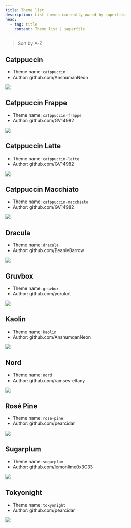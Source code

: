 ```yaml
---
title: Theme list
description: List themes currently owned by superfile
head:
  - tag: title
    content: Theme list | superfile
---
```


> Sort by A-Z

## Catppuccin

- Theme name: `catppuccin`
- Author: github.com/AnshumanNeon

![](https://github.com/yorukot/superfile/blob/main/asset/theme/catppuccin.png?raw=true)

## Catppuccin Frappe

- Theme name: `catppuccin-frappe`
- Author: github.com/GV14982

![](https://github.com/yorukot/superfile/blob/main/asset/theme/catppuccin-frappe.png?raw=true)

## Catppuccin Latte

- Theme name: `catppuccin-latte`
- Author: github.com/GV14982

![](https://github.com/yorukot/superfile/blob/main/asset/theme/catppuccin-latte.png?raw=true)

## Catppuccin Macchiato

- Theme name: `catppuccin-macchiato`
- Author: github.com/GV14982

![](https://github.com/yorukot/superfile/blob/main/asset/theme/catppuccin-macchiato.png?raw=true)

## Dracula

- Theme name: `dracula`
- Author: github.com/BeanieBarrow

![](https://github.com/yorukot/superfile/blob/main/asset/theme/dracula.png?raw=true)

## Gruvbox

- Theme name: `gruvbox`
- Author: github.com/yorukot

![](https://github.com/yorukot/superfile/blob/main/asset/theme/gruvbox.png?raw=true)

## Kaolin

- Theme name: `kaolin`
- Author: github.com/AnshumqanNeon

![](https://github.com/yorukot/superfile/blob/main/asset/theme/kaolin.png?raw=true)

## Nord

- Theme name: `nord`
- Author: github.com/ramses-eltany

![](https://github.com/yorukot/superfile/blob/main/asset/theme/nord.png?raw=true)

## Rosé Pine

- Theme name: `rose-pine`
- Author: github.com/pearcidar

![](https://github.com/yorukot/superfile/blob/main/asset/theme/rose-pine.png?raw=true)

## Sugarplum
- Theme name: `sugarplum`
- Author: github.com/lemonlime0x3C33

![](https://github.com/yorukot/superfile/blob/main/asset/theme/sugarplum.png?raw=true)

## Tokyonight

- Theme name: `tokyonight`
- Author: github.com/pearcidar

![](https://github.com/yorukot/superfile/blob/main/asset/theme/tokyonight.png?raw=true)
